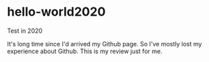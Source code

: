 # hello-world2020
Test in 2020

It's long time since I'd arrived my Github page. So I've mostly lost my experience about Github. This is my review just for me.
